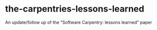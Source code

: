 # the-carpentries-lessons-learned
An update/follow up of the "Software Carpentry: lessons learned" paper

